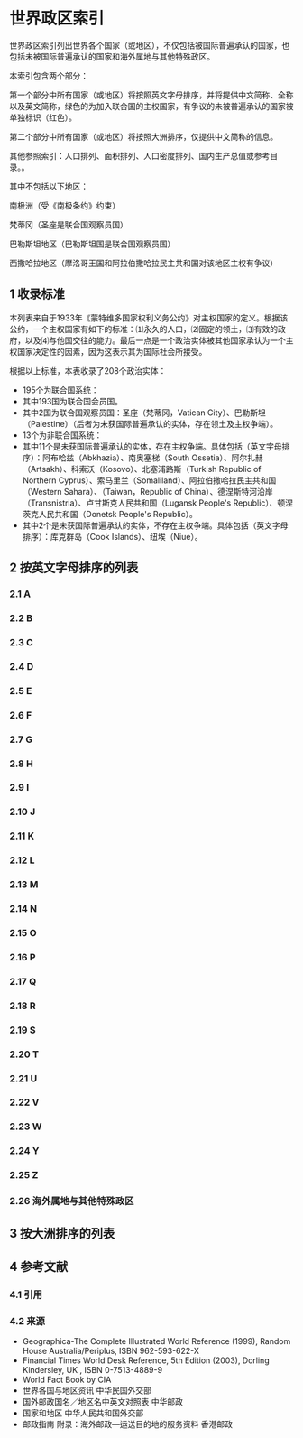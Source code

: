 # 世界政区索引



世界政区索引列出世界各个国家（或地区），不仅包括被国际普遍承认的国家，也包括未被国际普遍承认的国家和海外属地与其他特殊政区。

本索引包含两个部分：

第一个部分中所有国家（或地区）将按照英文字母排序，并将提供中文简称、全称以及英文简称，绿色的为加入联合国的主权国家，有争议的未被普遍承认的国家被单独标识（红色）。

第二个部分中所有国家（或地区）将按照大洲排序，仅提供中文简称的信息。

其他参照索引：人口排列、面积排列、人口密度排列、国内生产总值或参考目录。。



其中不包括以下地区：

南极洲（受《南极条约》约束）

梵蒂冈（圣座是联合国观察员国）

巴勒斯坦地区（巴勒斯坦国是联合国观察员国）

西撒哈拉地区（摩洛哥王国和阿拉伯撒哈拉民主共和国对该地区主权有争议）



## 1 收录标准

本列表来自于1933年《蒙特维多国家权利义务公约》对主权国家的定义。根据该公约，一个主权国家有如下的标准：⑴永久的人口，⑵固定的领土，⑶有效的政府，以及⑷与他国交往的能力。最后一点是一个政治实体被其他国家承认为一个主权国家决定性的因素，因为这表示其为国际社会所接受。

根据以上标准，本表收录了208个政治实体：

* 195个为联合国系统：
 * 其中193国为联合国会员国。
 * 其中2国为联合国观察员国：圣座（梵蒂冈，Vatican City）、巴勒斯坦（Palestine）（后者为未获国际普遍承认的实体，存在领土及主权争端）。
* 13个为非联合国系统：
 * 其中11个是未获国际普遍承认的实体，存在主权争端。具体包括（英文字母排序）：阿布哈兹（Abkhazia）、南奥塞梯（South Ossetia）、阿尔扎赫（Artsakh）、科索沃（Kosovo）、北塞浦路斯（Turkish Republic of Northern Cyprus）、索马里兰（Somaliland）、阿拉伯撒哈拉民主共和国（Western Sahara）、（Taiwan，Republic of China）、德涅斯特河沿岸（Transnistria）、卢甘斯克人民共和国（Lugansk People's Republic）、顿涅茨克人民共和国（Donetsk People's Republic）。
 * 其中2个是未获国际普遍承认的实体，不存在主权争端。具体包括（英文字母排序）：库克群岛（Cook Islands）、纽埃（Niue）。



## 2 按英文字母排序的列表



### 2.1 A



### 2.2 B



### 2.3 C



### 2.4 D



### 2.5 E



### 2.6 F



### 2.7 G



### 2.8 H



### 2.9 I



### 2.10 J



### 2.11 K



### 2.12 L



### 2.13 M



### 2.14 N



### 2.15 O



### 2.16 P



### 2.17 Q



### 2.18 R



### 2.19 S



### 2.20 T



### 2.21 U



### 2.22 V



### 2.23 W



### 2.24 Y



### 2.25 Z



### 2.26 海外属地与其他特殊政区



## 3 按大洲排序的列表



## 4 参考文献



### 4.1 引用



### 4.2 来源

* Geographica-The Complete Illustrated World Reference (1999), Random House Australia/Periplus, ISBN 962-593-622-X
* Financial Times World Desk Reference, 5th Edition (2003), Dorling Kindersley, UK , ISBN 0-7513-4889-9
* World Fact Book by CIA
* 世界各国与地区资讯 中华民国外交部
* 国外邮政国名／地区名中英文对照表 中华邮政
* 国家和地区 中华人民共和国外交部
* 邮政指南 附录：海外邮政—运送目的地的服务资料 香港邮政



